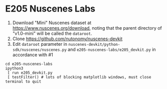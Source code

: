 # E205 Nuscenes Labs

1) Download "Mini" Nuscenes dataset at https://www.nuscenes.org/download, noting that the parent directory of "v1.0-mini" will be called the ```dataroot```.
2) Clone https://github.com/nutonomy/nuscenes-devkit
3) Edit ```dataroot``` parameter in ```nuscenes-devkit/python-sdk/nuscenes/nuscenes.py``` and ```e205-nuscenes-labs/e205_devkit.py``` in accordance with #1

```
cd e205-nuscenes-labs
ipython3
 [ run e205_devkit.py
 [ testFilter() # lots of blocking matplotlib windows, must close terminal to quit
```

